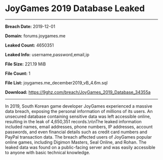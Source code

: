 # JoyGames 2019 Database Leaked

------------
**Breach Date:** 2019-12-01

**Domain:** forums.joygames.me

**Leaked Count:** 4650351

**Leaked Info:** username,password,email,ip

**File Size:** 221.19 MiB

**File Count:** 1

**File List:** joygames.me_december2019_vB_4.6m.sql

**Download:** https://9ghz.com/breach/JoyGames_2019_Database_34355a

------------
In 2019, South Korean game developer JoyGames experienced a massive data breach, exposing the personal information of millions of its users. An unsecured database containing sensitive data was left accessible online, resulting in the leak of 4,650,351 records.\n\nThe leaked information included names, email addresses, phone numbers, IP addresses, account passwords, and even financial details such as credit card numbers and PayPal transaction data. The breach affected users of JoyGames popular online games, including Digimon Masters, Seal Online, and Rohan. The leaked data was found on a public-facing server and was easily accessible to anyone with basic technical knowledge.
